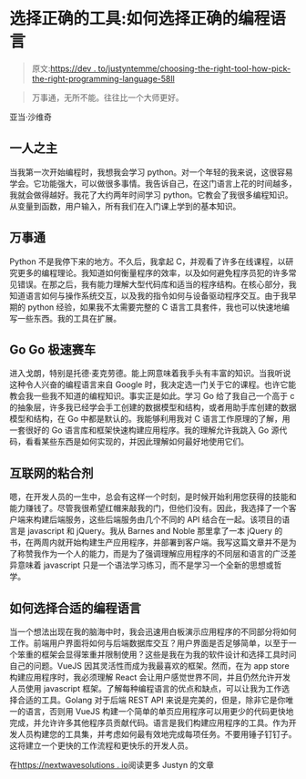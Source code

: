 # 选择正确的工具:如何选择正确的编程语言

> 原文:[https://dev . to/justyntemme/choosing-the-right-tool-how-pick-the-right-programming-language-58ll](https://dev.to/justyntemme/choosing-the-right-tool-how-to-pick-the-right-programming-language-58ll)

> 万事通，无所不能。往往比一个大师更好。

亚当·沙维奇

## [](#master-of-one)一人之主

当我第一次开始编程时，我想我会学习 python。对一个年轻的我来说，这很容易学会。它功能强大，可以做很多事情。我告诉自己，在这门语言上花的时间越多，我就会做得越好。我花了大约两年时间学习 python。它教会了我很多编程知识。从变量到函数，用户输入，所有我们在入门课上学到的基本知识。

## [](#jack-of-all-trades)万事通

Python 不是我停下来的地方。不久后，我拿起 C，并观看了许多在线课程，以研究更多的编程理论。我知道如何衡量程序的效率，以及如何避免程序员犯的许多常见错误。在那之后，我有能力理解大型代码库和适当的程序结构。在核心部分，我知道语言如何与操作系统交互，以及我的指令如何与设备驱动程序交互。由于我早期的 python 经验，如果我不太需要完整的 C 语言工具套件，我也可以快速地编写一些东西。我的工具在扩展。

## [](#go-go-speed-racer)Go Go 极速赛车

进入戈朗，特别是托德·麦克劳德。能上网意味着我手头有丰富的知识。当我听说这种令人兴奋的编程语言来自 Google 时，我决定选一门关于它的课程。也许它能教会我一些我不知道的编程知识。事实正是如此。学习 Go 给了我自己一个高于 c 的抽象层，许多我已经学会手工创建的数据模型和结构，或者用助手库创建的数据模型和结构，在 Go 中都是默认的。我能够利用我对 C 语言工作原理的了解，用一套很好的 Go 语言库和框架快速构建应用程序。我的理解允许我跳入 Go 源代码，看看某些东西是如何实现的，并因此理解如何最好地使用它们。

## [](#the-glue-of-the-internet)互联网的粘合剂

嗯，在开发人员的一生中，总会有这样一个时刻，是时候开始利用您获得的技能和能力赚钱了。尽管我很希望红帽来敲我的门，但他们没有。因此，我选择了一个客户端来构建后端服务，这些后端服务由几个不同的 API 结合在一起。该项目的语言是 javascript 和 jQuery。我从 Barnes and Noble 那里拿了一本 jQuery 的书，在两周内就开始构建生产应用程序，并部署到客户端。我写这篇文章并不是为了称赞我作为一个人的能力，而是为了强调理解应用程序的不同层和语言的广泛差异意味着 javascript 只是一个语法学习练习，而不是学习一个全新的思想或哲学。

## [](#how-to-choose-right-programming-language)如何选择合适的编程语言

当一个想法出现在我的脑海中时，我会迅速用白板演示应用程序的不同部分将如何工作。前端用户界面将如何与后端数据库交互？用户界面是否足够简单，以至于一个笨重的框架会显得笨重并限制使用？这些是我在为我的软件设计和选择工具时问自己的问题。VueJS 因其灵活性而成为我最喜欢的框架。然而，在为 app store 构建应用程序时，我必须理解 React 会让用户感觉世界不同，并且仍然允许开发人员使用 javascript 框架。了解每种编程语言的优点和缺点，可以让我为工作选择合适的工具。Golang 对于后端 REST API 来说是完美的，但是，除非它是你唯一的语言，否则用 VueJS 构建一个简单的单页应用程序可以用更少的代码更快地完成，并允许许多其他程序员贡献代码。语言是我们构建应用程序的工具。作为开发人员构建您的工具集，并考虑如何最有效地完成每项任务。不要用锤子钉钉子。这将建立一个更快的工作流程和更快乐的开发人员。

在[https://nextwavesolutions . io](https://nextwavesolutions.io)阅读更多 Justyn 的文章